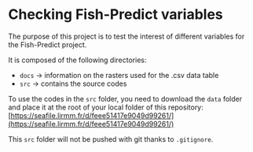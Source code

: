 # Checking Fish-Predict variables

The purpose of this project is to test the interest of different variables for the Fish-Predict project. 

It is composed of the following directories:
- `docs` -> information on the rasters used for the .csv data table 
- `src` -> contains the source codes

To use the codes in the `src` folder, you need to download the `data` folder and place it at the root of your local folder of this repository: [https://seafile.lirmm.fr/d/feee51417e9049d99261/](https://seafile.lirmm.fr/d/feee51417e9049d99261/)

This `src` folder will not be pushed with git thanks to `.gitignore`.


